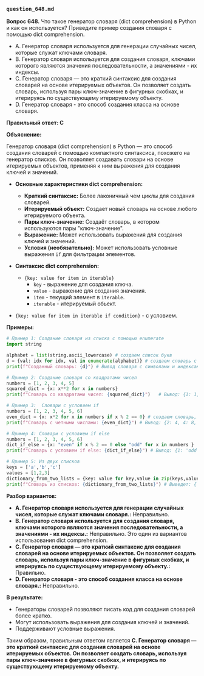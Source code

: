 ### `question_648.md`

**Вопрос 648.** Что такое генератор словаря (dict comprehension) в Python и как он используется? Приведите пример создания словаря с помощью dict comprehension.

-   A.  Генератор словаря используется для генерации случайных чисел, которые служат ключами словаря.
-   B.  Генератор словаря используется для создания словаря, ключами которого являются значения последовательности, а значениями - их индексы.
-   C.  Генератор словаря — это краткий синтаксис для создания словарей на основе итерируемых объектов. Он позволяет создать словарь, используя пары ключ-значение в фигурных скобках, и итерируясь по существующему итерируемому объекту.
-   D.  Генератор словаря - это способ создания класса на основе словаря.

**Правильный ответ: C**

**Объяснение:**

Генератор словаря (dict comprehension) в Python — это способ создания словарей с помощью компактного синтаксиса, похожего на генератор списков. Он позволяет создавать словари на основе итерируемых объектов, применяя к ним выражения для создания ключей и значений.

*   **Основные характеристики dict comprehension:**
    *   **Краткий синтаксис:** Более лаконичный чем циклы  для создания словарей.
    *  **Итерируемый объект:** Создает новый словарь на основе любого итерируемого объекта.
    *  **Пары ключ-значение:** Создаёт словарь, в котором используются пары "ключ-значение".
    *    **Выражение:** Может использовать выражения для создания ключей и значений.
    *  **Условия (необязательно):** Может использовать условные выражения `if` для фильтрации элементов.

*   **Синтаксис dict comprehension:**
    *   `{key: value for item in iterable}`
        * `key`  -  выражение для создания ключа.
        *  `value` -  выражение для создания значения.
        *  `item` -  текущий элемент в `iterable`.
        *  `iterable` - итерируемый обьект.
  *  `{key: value for item in iterable if condition}` - c условием.

**Примеры:**

```python
# Пример 1: Создание словаря из списка с помощью enumerate
import string

alphabet = list(string.ascii_lowercase) # создаем список букв
d = {val: idx for idx, val in enumerate(alphabet)} # создаем словарь с ключами - символы, и значениями - индексы
print(f"Созданный словарь: {d}") # Вывод словаря с символами и индексами

# Пример 2: Создание словаря со квадратами чисел
numbers = [1, 2, 3, 4, 5]
squared_dict = {x: x**2 for x in numbers}
print(f"Словарь со квадратами чисел: {squared_dict}")   # Вывод: {1: 1, 2: 4, 3: 9, 4: 16, 5: 25}

# Пример 3:  Словари с условием if
numbers = [1, 2, 3, 4, 5, 6]
even_dict = {x: x*2 for x in numbers if x % 2 == 0} # создаем словарь, где ключи - четные числа, а значения - удвоенные четные числа
print(f"Словарь с четными числами: {even_dict}") # Вывод: {2: 4, 4: 8, 6: 12}

# Пример 4: Словари с условием if else
numbers = [1, 2, 3, 4, 5, 6]
dict_if_else = {x: "even" if x % 2 == 0 else "odd" for x in numbers }
print(f"Словарь с условием if else: {dict_if_else}") # Вывод: {1: 'odd', 2: 'even', 3: 'odd', 4: 'even', 5: 'odd', 6: 'even'}

# Пример 5: Из двух списков
keys = ['a','b','c']
values = [1,2,3]
dictionary_from_two_lists = {key: value for key,value in zip(keys,values)} #  используем zip для итерации по спискам одновременно
print(f"Словарь из списков: {dictionary_from_two_lists}") # Выведет: {'a': 1, 'b': 2, 'c': 3}
```

**Разбор вариантов:**
*  **A. Генератор словаря используется для генерации случайных чисел, которые служат ключами словаря.:** Неправильно.
*   **B. Генератор словаря используется для создания словаря, ключами которого являются значения последовательности, а значениями - их индексы.:** Неправильно. Это один из вариантов использования dict comprehension.
*   **C. Генератор словаря — это краткий синтаксис для создания словарей на основе итерируемых объектов. Он позволяет создать словарь, используя пары ключ-значение в фигурных скобках, и итерируясь по существующему итерируемому объекту.:** Правильно.
*   **D. Генератор словаря - это способ создания класса на основе словаря.:** Неправильно.

**В результате:**
*  Генераторы словарей  позволяют писать код для создания словарей более кратко.
*  Могут использовать выражения для создания ключей и значений.
* Поддерживают условные выражения.

Таким образом, правильным ответом является **C. Генератор словаря — это краткий синтаксис для создания словарей на основе итерируемых объектов. Он позволяет создать словарь, используя пары ключ-значение в фигурных скобках, и итерируясь по существующему итерируемому объекту.**
